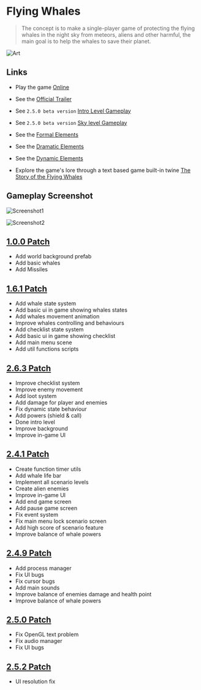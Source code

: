 # Flying Whales

> The concept is to make a single-player game of protecting the flying whales in the night sky from meteors, aliens and other harmful, the main goal is to help the whales to save their planet.

![Art](images/first_art-02.jpg)

## Links

- Play the game [Online](https://shoot-for-the-sky.itch.io/flying-whales)

- See the [Official Trailer](https://www.youtube.com/watch?v=Jfe2Gn9S7oQ)

- See `2.5.0 beta version` [Intro Level Gameplay](https://www.youtube.com/watch?v=Ix6UJmYa_jI)

- See `2.5.0 beta version` [Sky level Gameplay](https://youtu.be/H_6G8MWQZ3E)

- See the [Formal Elements](formal-elements.md)

- See the [Dramatic Elements](dramatic-elements.md)

- See the [Dynamic Elements](dynamic.md)

- Explore the game's lore through a text based game built-in twine [The Story of the Flying Whales](https://shoot-for-the-sky.github.io/flying-whales/The_story_of_the_flying_whales.html)

## Gameplay Screenshot

![Screenshot1](images/Screenshots/1.png)

![Screenshot2](images/Screenshots/2.png)

## [1.0.0 Patch](https://github.com/flying-whales/flying-whales/releases/tag/1.0.0)

* Add world background prefab
* Add basic whales
* Add Missiles

## [1.6.1 Patch](https://github.com/flying-whales/flying-whales/releases/tag/1.6.1)

* Add whale state system
* Add basic ui in game showing whales states
* Add whales movement animation
* Improve whales controlling and behaviours
* Add checklist state system
* Add basic ui in game showing checklist
* Add main menu scene
* Add util functions scripts

## [2.6.3 Patch](https://github.com/flying-whales/flying-whales/releases/tag/2.6.3)

* Improve checklist system
* Improve enemy movement
* Add loot system
* Add damage for player and enemies
* Fix dynamic state behaviour
* Add powers (shield & call)
* Done intro level
* Improve background
* Improve in-game UI

## [2.4.1 Patch](https://github.com/flying-whales/flying-whales/releases/tag/2.4.1)

* Create function timer utils
* Add whale life bar
* Implement all scenario levels
* Create alien enemies
* Improve in-game UI
* Add end game screen
* Add pause game screen
* Fix event system
* Fix main menu lock scenario screen
* Add high score of scenario feature
* Improve balance of whale powers

## [2.4.9 Patch](https://github.com/flying-whales/flying-whales/releases/tag/2.4.9)

* Add process manager
* Fix UI bugs
* Fix cursor bugs
* Add main sounds
* Improve balance of enemies damage and health point
* Improve balance of whale powers


## [2.5.0 Patch](https://github.com/flying-whales/flying-whales/releases/tag/2.5.0)

* Fix OpenGL text problem
* Fix audio manager
* Fix UI bugs


## [2.5.2 Patch](https://github.com/flying-whales/flying-whales/releases/tag/2.5.2)

* UI resolution fix
